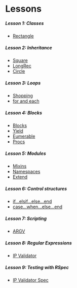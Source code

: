 Lessons
=======

##### Lesson 1: Classes
* [Rectangle](rectangle.rb)

##### Lesson 2: Inheritance
* [Square](square.rb)
* [LongRec](long_rec.rb)
* [Circle](circle.rb)

##### Lesson 3: Loops
* [Shopping](shopping.rb)
* [for and each](for_and_each.rb)

##### Lesson 4: Blocks
* [Blocks](blocks.rb)
* [Yield](yield.rb)
* [Eumerable](enumerable.rb)
* [Procs](procs.rb)

##### Lesson 5: Modules
* [Mixins](mixins.rb)
* [Namespaces](namespaces.rb)
* [Extend](extend.rb)

##### Lesson 6: Control structures
* [if...elsif...else...end](if.rb)
* [case...when...else...end](case.rb)

##### Lesson 7: Scripting
* [ARGV](argv)

##### Lesson 8: Regular Expressions
* [IP Validator](ip_validator.rb)

##### Lesson 9: Testing with RSpec
* [IP Validator Spec](ip_validator_spec.rb)
